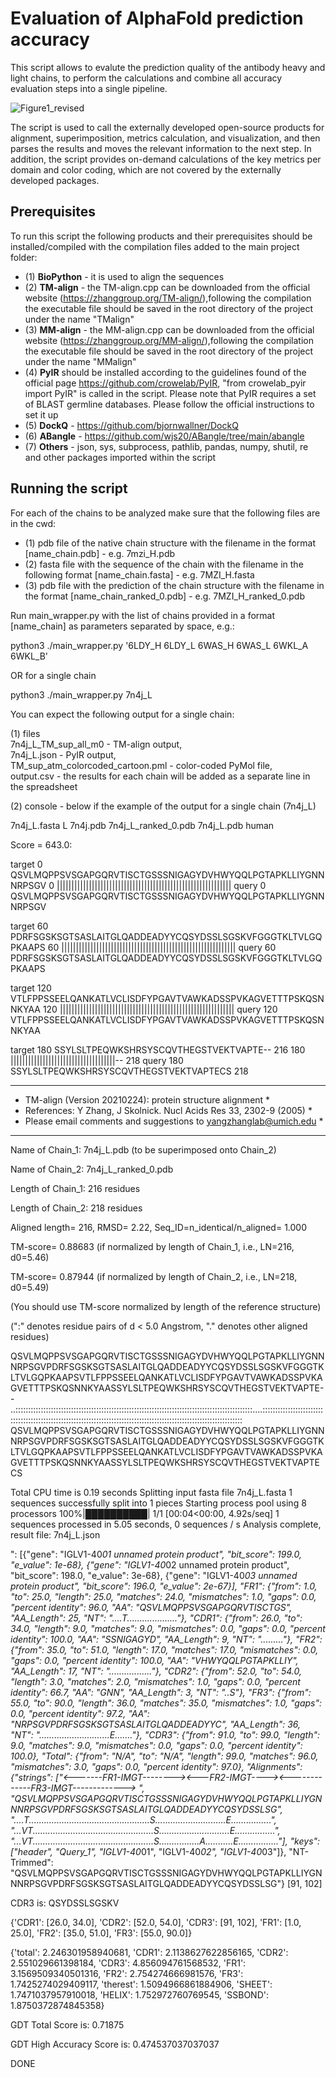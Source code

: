 # Evaluation of AlphaFold prediction accuracy

This script allows to evalute the prediction quality of the antibody heavy and light chains, to perform the calculations and combine all accuracy evaluation steps into a single pipeline. 

![Figure1_revised](https://github.com/XseniaP/AF_evaluation/assets/50076292/b61ee140-361e-4d7c-a37d-684aef8a440c)


The script is used to call the externally developed open-source products for alignment, superimposition, metrics calculation, and visualization, and then parses the results and moves the relevant information to the next step. In addition, the script provides on-demand calculations of the key metrics per domain and color coding, which are not covered by the externally developed packages. 

## Prerequisites

To run this script the following products and their prerequisites should be installed/compiled with the compilation files added to the main project folder:

* (1) **BioPython** - it is used to align the sequences
* (2) **TM-align** - the TM-align.cpp can be downloaded from the official website (https://zhanggroup.org/TM-align/),following the compilation the executable file should be saved in the root directory of the project under the name "TMalign"
* (3) **MM-align** - the MM-align.cpp can be downloaded from the official website (https://zhanggroup.org/MM-align/),following the compilation the executable file should be saved in the root directory of the project under the name "MMalign"
* (4) **PyIR** should be installed according to the guidelines found of the official page https://github.com/crowelab/PyIR, "from crowelab_pyir import PyIR" is called in the script. Please note that PyIR requires a set of BLAST germline databases. Please follow the official instructions to set it up
* (5) **DockQ** -   https://github.com/bjornwallner/DockQ
* (6) **ABangle** -  https://github.com/wjs20/ABangle/tree/main/abangle
* (7) **Others** - json, sys, subprocess, pathlib, pandas, numpy, shutil, re and other packages imported within the script

## Running the script
For each of the chains to be analyzed make sure that the following files are in the cwd: 
* (1) pdb file of the native chain structure with the filename in the format [name_chain.pdb] - e.g. 7mzi_H.pdb
* (2) fasta file with the sequence of the chain with the filename in the following format [name_chain.fasta] - e.g. 7MZI_H.fasta
* (3) pdb file with the prediction of the chain structure with the filename in the format [name_chain_ranked_0.pdb] - e.g. 7MZI_H_ranked_0.pdb

Run main_wrapper.py with the list of chains provided in a format [name_chain] as parameters separated by space, e.g.: 

python3 ./main_wrapper.py '6LDY_H 6LDY_L 6WAS_H 6WAS_L 6WKL_A 6WKL_B'

OR for a single chain

python3 ./main_wrapper.py 7n4j_L

You can expect the following output for a single chain: 

(1) files  
7n4j_L_TM_sup_all_m0 - TM-align output,   
7n4j_L.json - PyIR output,   
TM_sup_atm_colorcoded_cartoon.pml - color-coded PyMol file,   
output.csv - the results for each chain will be added as a separate line in the spreadsheet  

(2) console - below if the example of the output for a single chain (7n4j_L)

7n4j_L.fasta L 7n4j.pdb 7n4j_L_ranked_0.pdb 7n4j_L.pdb human

Score = 643.0:

target            0 QSVLMQPPSVSGAPGQRVTISCTGSSSNIGAGYDVHWYQQLPGTAPKLLIYGNNNRPSGV
                  0 ||||||||||||||||||||||||||||||||||||||||||||||||||||||||||||
query             0 QSVLMQPPSVSGAPGQRVTISCTGSSSNIGAGYDVHWYQQLPGTAPKLLIYGNNNRPSGV

target           60 PDRFSGSKSGTSASLAITGLQADDEADYYCQSYDSSLSGSKVFGGGTKLTVLGQPKAAPS
                 60 ||||||||||||||||||||||||||||||||||||||||||||||||||||||||||||
query            60 PDRFSGSKSGTSASLAITGLQADDEADYYCQSYDSSLSGSKVFGGGTKLTVLGQPKAAPS

target          120 VTLFPPSSEELQANKATLVCLISDFYPGAVTVAWKADSSPVKAGVETTTPSKQSNNKYAA
                120 ||||||||||||||||||||||||||||||||||||||||||||||||||||||||||||
query           120 VTLFPPSSEELQANKATLVCLISDFYPGAVTVAWKADSSPVKAGVETTTPSKQSNNKYAA

target          180 SSYLSLTPEQWKSHRSYSCQVTHEGSTVEKTVAPTE-- 216
                180 ||||||||||||||||||||||||||||||||||||-- 218
query           180 SSYLSLTPEQWKSHRSYSCQVTHEGSTVEKTVAPTECS 218

 *********************************************************************
 * TM-align (Version 20210224): protein structure alignment          *
 * References: Y Zhang, J Skolnick. Nucl Acids Res 33, 2302-9 (2005) *
 * Please email comments and suggestions to yangzhanglab@umich.edu   *
 *********************************************************************
 
Name of Chain_1: 7n4j_L.pdb (to be superimposed onto Chain_2)

Name of Chain_2: 7n4j_L_ranked_0.pdb

Length of Chain_1: 216 residues

Length of Chain_2: 218 residues

Aligned length= 216, RMSD=   2.22, Seq_ID=n_identical/n_aligned= 1.000

TM-score= 0.88683 (if normalized by length of Chain_1, i.e., LN=216, d0=5.46)

TM-score= 0.87944 (if normalized by length of Chain_2, i.e., LN=218, d0=5.49)

(You should use TM-score normalized by length of the reference structure)

(":" denotes residue pairs of d <  5.0 Angstrom, "." denotes other aligned residues)

QSVLMQPPSVSGAPGQRVTISCTGSSSNIGAGYDVHWYQQLPGTAPKLLIYGNNNRPSGVPDRFSGSKSGTSASLAITGLQADDEADYYCQSYDSSLSGSKVFGGGTKLTVLGQPKAAPSVTLFPPSSEELQANKATLVCLISDFYPGAVTVAWKADSSPVKAGVETTTPSKQSNNKYAASSYLSLTPEQWKSHRSYSCQVTHEGSTVEKTVAPTE--
..::::::::::::::::::::::::::::::::::::::::::::::::::::::::::::::::::::::::::::::::::::::::::::::....::::::::::::::::::::::::::::::::::::::::::::::::::::::::::::::::::::::::::::::::::::::::::::::::::::::::::::::::::::  
QSVLMQPPSVSGAPGQRVTISCTGSSSNIGAGYDVHWYQQLPGTAPKLLIYGNNNRPSGVPDRFSGSKSGTSASLAITGLQADDEADYYCQSYDSSLSGSKVFGGGTKLTVLGQPKAAPSVTLFPPSSEELQANKATLVCLISDFYPGAVTVAWKADSSPVKAGVETTTPSKQSNNKYAASSYLSLTPEQWKSHRSYSCQVTHEGSTVEKTVAPTECS

Total CPU time is  0.19 seconds
Splitting input fasta file 7n4j_L.fasta
1 sequences successfully split into 1 pieces
Starting process pool using 8 processors
100%|██████████| 1/1 [00:04<00:00,  4.92s/seq]
1 sequences processed in 5.05 seconds, 0 sequences / s
Analysis complete, result file: 7n4j_L.json

": [{"gene": "IGLV1-40*01 unnamed protein product", "bit_score": 199.0, "e_value": 1e-68}, {"gene": "IGLV1-40*02 unnamed protein product", "bit_score": 198.0, "e_value": 3e-68}, {"gene": "IGLV1-40*03 unnamed protein product", "bit_score": 196.0, "e_value": 2e-67}], "FR1": {"from": 1.0, "to": 25.0, "length": 25.0, "matches": 24.0, "mismatches": 1.0, "gaps": 0.0, "percent identity": 96.0, "AA": "QSVLMQPPSVSGAPGQRVTISCTGS", "AA_Length": 25, "NT": "....T...................."}, "CDR1": {"from": 26.0, "to": 34.0, "length": 9.0, "matches": 9.0, "mismatches": 0.0, "gaps": 0.0, "percent identity": 100.0, "AA": "SSNIGAGYD", "AA_Length": 9, "NT": "........."}, "FR2": {"from": 35.0, "to": 51.0, "length": 17.0, "matches": 17.0, "mismatches": 0.0, "gaps": 0.0, "percent identity": 100.0, "AA": "VHWYQQLPGTAPKLLIY", "AA_Length": 17, "NT": "................."}, "CDR2": {"from": 52.0, "to": 54.0, "length": 3.0, "matches": 2.0, "mismatches": 1.0, "gaps": 0.0, "percent identity": 66.7, "AA": "GNN", "AA_Length": 3, "NT": "..S"}, "FR3": {"from": 55.0, "to": 90.0, "length": 36.0, "matches": 35.0, "mismatches": 1.0, "gaps": 0.0, "percent identity": 97.2, "AA": "NRPSGVPDRFSGSKSGTSASLAITGLQADDEADYYC", "AA_Length": 36, "NT": "............................E......."}, "CDR3": {"from": 91.0, "to": 99.0, "length": 9.0, "matches": 9.0, "mismatches": 0.0, "gaps": 0.0, "percent identity": 100.0}, "Total": {"from": "N/A", "to": "N/A", "length": 99.0, "matches": 96.0, "mismatches": 3.0, "gaps": 0.0, "percent identity": 97.0}, "Alignments": {"strings": ["<-------FR1-IMGT--------><CDR1-IM><---FR2-IMGT----><C><-------------FR3-IMGT------------->         ", "QSVLMQPPSVSGAPGQRVTISCTGSSSNIGAGYDVHWYQQLPGTAPKLLIYGNNNRPSGVPDRFSGSKSGTSASLAITGLQADDEADYYCQSYDSSLSG", "....T................................................S............................E................", "...VT................................................S............................E................", "...VT................................................S................A...........E................"], "keys": ["header", "Query_1", "IGLV1-40*01", "IGLV1-40*02", "IGLV1-40*03"]}, "NT-Trimmed": "QSVLMQPPSVSGAPGQRVTISCTGSSSNIGAGYDVHWYQQLPGTAPKLLIYGNNNRPSGVPDRFSGSKSGTSASLAITGLQADDEADYYCQSYDSSLSG"}
[91, 102]

CDR3 is: QSYDSSLSGSKV

{'CDR1': [26.0, 34.0], 'CDR2': [52.0, 54.0], 'CDR3': [91, 102], 'FR1': [1.0, 25.0], 'FR2': [35.0, 51.0], 'FR3': [55.0, 90.0]}

{'total': 2.246301958940681, 'CDR1': 2.1138627622856165, 'CDR2': 2.551029661398184, 'CDR3': 4.856094761568532, 'FR1': 3.1569509340501316, 'FR2': 2.754274666981576, 'FR3': 1.7425274029409117, 'therest': 1.5094966861884906, 'SHEET': 1.7471037957910018, 'HELIX': 1.752972760769545, 'SSBOND': 1.8750372874845358}

GDT Total Score is: 0.71875

GDT High Accuracy Score is: 0.474537037037037

DONE 
